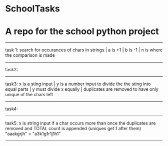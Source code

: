 # SchoolTasks
# A  repo for the school python project

---------------------------------------------

task 1: search for occurances of chars in strings
| a is +1
| b is -1
| n is where the comparison is made

---------------------------------------------

task2:

---------------------------------------------

task3: x is a sting input 
| y is a number input to divide the the sting into equal parts
| y must divide x equally
| duplicates are removed to have only unique of the chars left

---------------------------------------------

task4:

---------------------------------------------

task5: x is string input if a char occurs more than once the duplicates are removed and TOTAL count is appended
(uniques get 1 after them)
"aaakgrjh" = "a3k1g1r1j1h1"

---------------------------------------------
